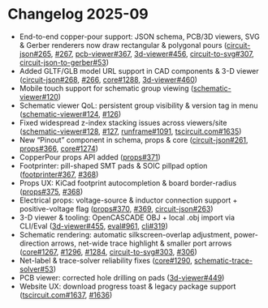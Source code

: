 # Changelog 2025-09

- End-to-end copper-pour support: JSON schema, PCB/3D viewers, SVG & Gerber renderers now draw rectangular & polygonal pours ([circuit-json#265](https://github.com/tscircuit/circuit-json/pull/265), [#267](https://github.com/tscircuit/circuit-json/pull/267), [pcb-viewer#367](https://github.com/tscircuit/pcb-viewer/pull/367), [3d-viewer#456](https://github.com/tscircuit/3d-viewer/pull/456), [circuit-to-svg#307](https://github.com/tscircuit/circuit-to-svg/pull/307), [circuit-json-to-gerber#53](https://github.com/tscircuit/circuit-json-to-gerber/pull/53))
- Added GLTF/GLB model URL support in CAD components & 3-D viewer ([circuit-json#268](https://github.com/tscircuit/circuit-json/pull/268), [#266](https://github.com/tscircuit/circuit-json/pull/266), [core#1288](https://github.com/tscircuit/core/pull/1288), [3d-viewer#460](https://github.com/tscircuit/3d-viewer/pull/460))
- Mobile touch support for schematic group viewing ([schematic-viewer#120](https://github.com/tscircuit/schematic-viewer/pull/120))
- Schematic viewer QoL: persistent group visibility & version tag in menu ([schematic-viewer#124](https://github.com/tscircuit/schematic-viewer/pull/124), [#126](https://github.com/tscircuit/schematic-viewer/pull/126))
- Fixed widespread z-index stacking issues across viewers/site ([schematic-viewer#128](https://github.com/tscircuit/schematic-viewer/pull/128), [#127](https://github.com/tscircuit/schematic-viewer/pull/127), [runframe#1091](https://github.com/tscircuit/runframe/pull/1091), [tscircuit.com#1635](https://github.com/tscircuit/tscircuit.com/pull/1635))
- New “Pinout” component in schema, props & core ([circuit-json#261](https://github.com/tscircuit/circuit-json/pull/261), [props#366](https://github.com/tscircuit/props/pull/366), [core#1274](https://github.com/tscircuit/core/pull/1274))
- CopperPour props API added ([props#371](https://github.com/tscircuit/props/pull/371))
- Footprinter: pill-shaped SMT pads & SOIC pillpad option ([footprinter#367](https://github.com/tscircuit/footprinter/pull/367), [#368](https://github.com/tscircuit/footprinter/pull/368))
- Props UX: KiCad footprint autocompletion & board border-radius ([props#375](https://github.com/tscircuit/props/pull/375), [#368](https://github.com/tscircuit/props/pull/368))
- Electrical props: voltage-source & inductor connection support + positive-voltage flag ([props#370](https://github.com/tscircuit/props/pull/370), [#369](https://github.com/tscircuit/props/pull/369), [circuit-json#263](https://github.com/tscircuit/circuit-json/pull/263))
- 3-D viewer & tooling: OpenCASCADE OBJ + local .obj import via CLI/Eval ([3d-viewer#455](https://github.com/tscircuit/3d-viewer/pull/455), [eval#961](https://github.com/tscircuit/eval/pull/961), [cli#319](https://github.com/tscircuit/cli/pull/319))
- Schematic rendering: automatic silkscreen-overlap adjustment, power-direction arrows, net-wide trace highlight & smaller port arrows ([core#1267](https://github.com/tscircuit/core/pull/1267), [#1296](https://github.com/tscircuit/core/pull/1296), [#1284](https://github.com/tscircuit/core/pull/1284), [circuit-to-svg#303](https://github.com/tscircuit/circuit-to-svg/pull/303), [#306](https://github.com/tscircuit/circuit-to-svg/pull/306))
- Net-label & trace-solver reliability fixes ([core#1290](https://github.com/tscircuit/core/pull/1290), [schematic-trace-solver#53](https://github.com/tscircuit/schematic-trace-solver/pull/53))
- PCB viewer: corrected hole drilling on pads ([3d-viewer#449](https://github.com/tscircuit/3d-viewer/pull/449))
- Website UX: download progress toast & legacy package support ([tscircuit.com#1637](https://github.com/tscircuit/tscircuit.com/pull/1637), [#1636](https://github.com/tscircuit/tscircuit.com/pull/1636))
